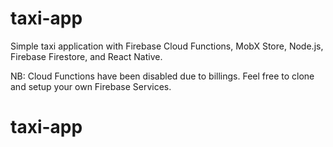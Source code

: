 # taxi-app
Simple taxi application with Firebase Cloud Functions, MobX Store, Node.js, Firebase Firestore, and React Native.

NB: Cloud Functions have been disabled due to billings. Feel free to clone and setup your own Firebase Services.
# taxi-app

